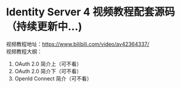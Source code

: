 # Identity Server 4 视频教程配套源码（持续更新中...)
视频教程地址：https://www.bilibili.com/video/av42364337/  
视频教程大纲：  
1. OAuth 2.0 简介上（可不看）
2. OAuth 2.0 简介下（可不看）
3. OpenId Connect 简介（可不看）
